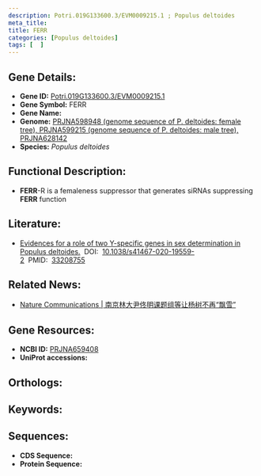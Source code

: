 ```yaml
---
description: Potri.019G133600.3/EVM0009215.1 ; Populus deltoides
meta_title:
title: FERR
categories: [Populus deltoides]
tags: [  ]
---
```


## Gene Details:
- **Gene ID:**	[Potri.019G133600.3/EVM0009215.1]()
- **Gene Symbol:** FERR
- **Gene Name:** 
- **Genome:** [PRJNA598948 (genome sequence of P. deltoides: female tree), PRJNA599215 (genome sequence of P. deltoides: male tree), PRJNA628142 ]()
- **Species:** *Populus deltoides*

## Functional Description:
   - **FERR**-R is a femaleness suppressor that generates siRNAs suppressing **FERR** function

## Literature:
   - [Evidences for a role of two Y-specific genes in sex determination in Populus deltoides.]( https://www.nature.com/articles/s41467-020-19559-2)&nbsp;&nbsp;DOI:&nbsp;&nbsp;[10.1038/s41467-020-19559-2](https://www.nature.com/articles/s41467-020-19559-2)&nbsp;&nbsp;PMID:&nbsp;&nbsp;[33208755](https://pubmed.ncbi.nlm.nih.gov/33208755/)

## Related News:
   - [Nature Communications | 南京林大尹佟明课题组等让杨树不再“飘雪”](https://mp.weixin.qq.com/s?__biz=Mzg3MDEwNDEyMg==&mid=2247500360&idx=7&sn=f375d5f9f46b901901758c55e3b159a9&chksm=ce906f1df9e7e60ba556e60ce560442872cbf5b71bb4547244dfbddf0632054933b43b391401&scene=27#wechat_redirect)

## Gene Resources:
- **NCBI ID:** [PRJNA659408](https://www.ncbi.nlm.nih.gov/gene/?term=PRJNA659408)
- **UniProt accessions:** [](https://www.uniprot.org/uniprotkb//entry)

## Orthologs:


## Keywords:


## Sequences:
- **CDS Sequence:**
- **Protein Sequence:**
